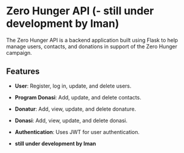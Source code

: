 # Zero Hunger API (- **still under development by Iman**)

The Zero Hunger API is a backend application built using Flask to help manage users, contacts, and donations in support of the Zero Hunger campaign.

## Features

- **User**: Register, log in, update, and delete users.
- **Program Donasi**: Add, update, and delete contacts.
- **Donatur**: Add, view, update, and delete donature.
- **Donasi**: Add, view, update, and delete donasi.
- **Authentication**: Uses JWT for user authentication.

- **still under development by Iman**